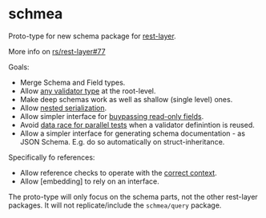 # schmea
Proto-type for new schema package for [rest-layer](https://github.com/rs/rest-layer).

More info on [rs/rest-layer#77](https://github.com/rs/rest-layer/issues/77)

Goals:
- Merge Schema and Field types.
- Allow [any validator type](https://github.com/rs/rest-layer/issues/77) at the root-level.
- Make deep schemas work as well as shallow (single level) ones.
- Allow [nested serialization](https://github.com/rs/rest-layer/issues/184).
- Allow simpler interface for [buypassing read-only fields](https://github.com/rs/rest-layer/issues/225).
- Avoid [data race for parallel tests](https://github.com/rs/rest-layer/issues/194) when a validator definintion is reused.
- Allow a simpler interface for generating schema documentation - as JSON Schema. E.g. do so automatically on struct-inheritance.

Specifically fo references:
- Allow reference checks to operate with the [correct context](https://github.com/rs/rest-layer/issues/192).
- Allow [embedding] to rely on an interface.

The proto-type will only focus on the schema parts, not the other rest-layer packages. It will not replicate/include the `schmea/query` package.
